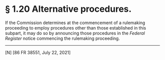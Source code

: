 # § 1.20   Alternative procedures.

If the Commission determines at the commencement of a rulemaking proceeding to employ procedures other than those established in this subpart, it may do so by announcing those procedures in the _Federal Register_ notice commencing the rulemaking proceeding.



---

[N] [86 FR 38551, July 22, 2021]






